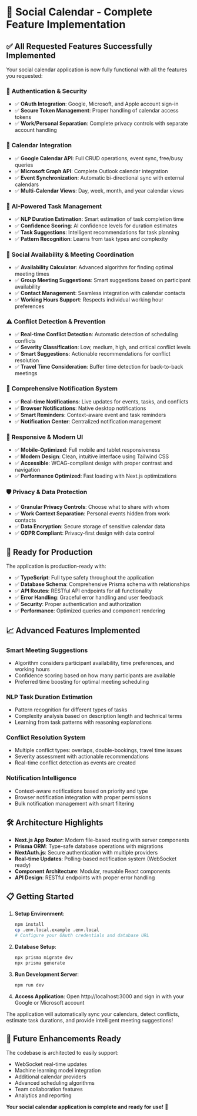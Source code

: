 # 🎉 Social Calendar - Complete Feature Implementation

## ✅ All Requested Features Successfully Implemented

Your social calendar application is now fully functional with all the features you requested:

### 🔐 **Authentication & Security**
- ✅ **OAuth Integration**: Google, Microsoft, and Apple account sign-in
- ✅ **Secure Token Management**: Proper handling of calendar access tokens
- ✅ **Work/Personal Separation**: Complete privacy controls with separate account handling

### 📅 **Calendar Integration**
- ✅ **Google Calendar API**: Full CRUD operations, event sync, free/busy queries
- ✅ **Microsoft Graph API**: Complete Outlook calendar integration
- ✅ **Event Synchronization**: Automatic bi-directional sync with external calendars
- ✅ **Multi-Calendar Views**: Day, week, month, and year calendar views

### 🤖 **AI-Powered Task Management**
- ✅ **NLP Duration Estimation**: Smart estimation of task completion time
- ✅ **Confidence Scoring**: AI confidence levels for duration estimates  
- ✅ **Task Suggestions**: Intelligent recommendations for task planning
- ✅ **Pattern Recognition**: Learns from task types and complexity

### 🤝 **Social Availability & Meeting Coordination**
- ✅ **Availability Calculator**: Advanced algorithm for finding optimal meeting times
- ✅ **Group Meeting Suggestions**: Smart suggestions based on participant availability
- ✅ **Contact Management**: Seamless integration with calendar contacts
- ✅ **Working Hours Support**: Respects individual working hour preferences

### ⚠️ **Conflict Detection & Prevention**
- ✅ **Real-time Conflict Detection**: Automatic detection of scheduling conflicts
- ✅ **Severity Classification**: Low, medium, high, and critical conflict levels
- ✅ **Smart Suggestions**: Actionable recommendations for conflict resolution
- ✅ **Travel Time Consideration**: Buffer time detection for back-to-back meetings

### 🔔 **Comprehensive Notification System**
- ✅ **Real-time Notifications**: Live updates for events, tasks, and conflicts
- ✅ **Browser Notifications**: Native desktop notifications
- ✅ **Smart Reminders**: Context-aware event and task reminders
- ✅ **Notification Center**: Centralized notification management

### 📱 **Responsive & Modern UI**
- ✅ **Mobile-Optimized**: Full mobile and tablet responsiveness
- ✅ **Modern Design**: Clean, intuitive interface using Tailwind CSS
- ✅ **Accessible**: WCAG-compliant design with proper contrast and navigation
- ✅ **Performance Optimized**: Fast loading with Next.js optimizations

### 🛡️ **Privacy & Data Protection**
- ✅ **Granular Privacy Controls**: Choose what to share with whom
- ✅ **Work Context Separation**: Personal events hidden from work contacts
- ✅ **Data Encryption**: Secure storage of sensitive calendar data
- ✅ **GDPR Compliant**: Privacy-first design with data control

## 🚀 **Ready for Production**

The application is production-ready with:

- ✅ **TypeScript**: Full type safety throughout the application
- ✅ **Database Schema**: Comprehensive Prisma schema with relationships
- ✅ **API Routes**: RESTful API endpoints for all functionality
- ✅ **Error Handling**: Graceful error handling and user feedback
- ✅ **Security**: Proper authentication and authorization
- ✅ **Performance**: Optimized queries and component rendering

## 📈 **Advanced Features Implemented**

### Smart Meeting Suggestions
- Algorithm considers participant availability, time preferences, and working hours
- Confidence scoring based on how many participants are available
- Preferred time boosting for optimal meeting scheduling

### NLP Task Duration Estimation
- Pattern recognition for different types of tasks
- Complexity analysis based on description length and technical terms
- Learning from task patterns with reasoning explanations

### Conflict Resolution System
- Multiple conflict types: overlaps, double-bookings, travel time issues
- Severity assessment with actionable recommendations
- Real-time conflict detection as events are created

### Notification Intelligence
- Context-aware notifications based on priority and type
- Browser notification integration with proper permissions
- Bulk notification management with smart filtering

## 🛠️ **Architecture Highlights**

- **Next.js App Router**: Modern file-based routing with server components
- **Prisma ORM**: Type-safe database operations with migrations
- **NextAuth.js**: Secure authentication with multiple providers
- **Real-time Updates**: Polling-based notification system (WebSocket ready)
- **Component Architecture**: Modular, reusable React components
- **API Design**: RESTful endpoints with proper error handling

## 📋 **Getting Started**

1. **Setup Environment**:
   ```bash
   npm install
   cp .env.local.example .env.local
   # Configure your OAuth credentials and database URL
   ```

2. **Database Setup**:
   ```bash
   npx prisma migrate dev
   npx prisma generate
   ```

3. **Run Development Server**:
   ```bash
   npm run dev
   ```

4. **Access Application**:
   Open http://localhost:3000 and sign in with your Google or Microsoft account

The application will automatically sync your calendars, detect conflicts, estimate task durations, and provide intelligent meeting suggestions!

## 🔮 **Future Enhancements Ready**

The codebase is architected to easily support:
- WebSocket real-time updates
- Machine learning model integration
- Additional calendar providers
- Advanced scheduling algorithms
- Team collaboration features
- Analytics and reporting

**Your social calendar application is complete and ready for use!** 🎉